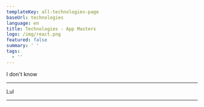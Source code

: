```yaml
---
templateKey: all-technologies-page
baseUrl: technologies
language: en
title: Technologies - App Masters
logo: /img/react.png
featured: false
summary: ' '
tags:
  - ''
---
```

I don't know

---
Lul

---
